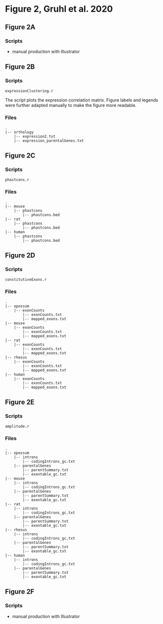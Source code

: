 # Figure 2, Gruhl et al. 2020

## Figure 2A
### Scripts
- manual production with Illustrator

## Figure 2B
### Scripts
```expressionClustering.r```

The script plots the expression correlation matrix. Figure labels and legends were further adapted manually to make the figure more readable.

### Files
```
.
|-- orthology
	|-- expression2.txt
	|-- expression_parentalGenes.txt
```
## Figure 2C
### Scripts
```phastcons.r```

### Files
```
.
|-- mouse
	|-- phastcons
		|-- phastcons.bed
|-- rat
	|-- phastcons
		|-- phastcons.bed
|-- human
	|-- phastcons
		|-- phastcons.bed
```

## Figure 2D
### Scripts
```constitutiveExons.r```

### Files
```
.
|-- opossum
	|-- exonCounts
		|-- exonCounts.txt
		|-- mapped_exons.txt
|-- mouse
	|-- exonCounts
		|-- exonCounts.txt
		|-- mapped_exons.txt
|-- rat
	|-- exonCounts
		|-- exonCounts.txt
		|-- mapped_exons.txt
|-- rhesus
	|-- exonCounts
		|-- exonCounts.txt
		|-- mapped_exons.txt
|-- human
	|-- exonCounts
		|-- exonCounts.txt
		|-- mapped_exons.txt
```

## Figure 2E
### Scripts
```amplitude.r```

### Files
```
.
|-- opossum
	|-- introns
		|-- codingIntrons_gc.txt
	|-- parentalGenes
		|-- parentSummary.txt
		|-- exontable_gc.txt
|-- mouse
	|-- introns
		|-- codingIntrons_gc.txt
	|-- parentalGenes
		|-- parentSummary.txt
		|-- exontable_gc.txt
|-- rat
	|-- introns
		|-- codingIntrons_gc.txt
	|-- parentalGenes
		|-- parentSummary.txt
		|-- exontable_gc.txt
|-- rhesus
	|-- introns
		|-- codingIntrons_gc.txt
	|-- parentalGenes
		|-- parentSummary.txt
		|-- exontable_gc.txt
|-- human
	|-- introns
		|-- codingIntrons_gc.txt
	|-- parentalGenes
		|-- parentSummary.txt
		|-- exontable_gc.txt

```
## Figure 2F
### Scripts
- manual production with Illustrator